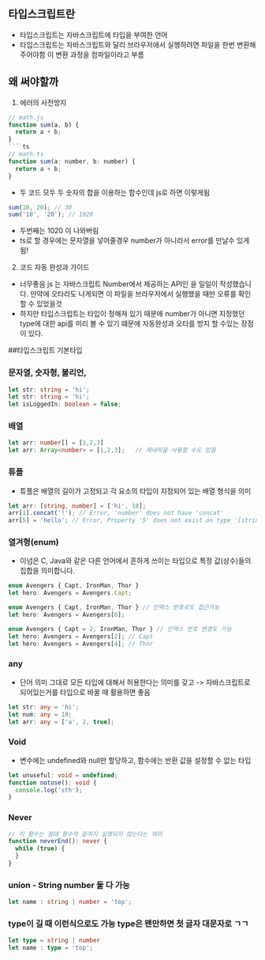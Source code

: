 ## 타입스크립트란
 - 타입스크립트는 자바스크립트에 타입을 부여한 언어
 - 타입스크립트는 자바스크립트와 달리 브라우저에서 실행하려면 파일을 한번 변환해주어야함 이 변환 과정을 컴파일이라고 부름

## 왜 써야할까
 1. 에러의 사전방지
````js
// math.js
function sum(a, b) {
  return a + b;
}
````ts
// math.ts
function sum(a: number, b: number) {
  return a + b;
}
````
 - 두 코드 모두 두 숫자의 합을 이용하는 함수인데 js로 하면 이렇게됨
````js
sum(10, 20); // 30
sum('10', '20'); // 1020
````
 - 두번째는 1020 이 나와버림
 - ts로 할 경우에는 문자열을 넣어줄경우 number가 아니라서 error를 만날수 있게됨!

 2. 코드 자동 완성과 가이드
 - 너무좋음 js 는 자바스크립트 Number에서 제공하는 API인 을 일일이 작성했습니다. 만약에 오타라도 나게되면 이 파일을 브라우저에서 실행했을 때만 오류를 확인할 수 있었을것
 - 하지만 타입스크립트는 타입이 정해져 있기 때문에 number가 아니면 지정했던 type에 대한 api를 미리 볼 수 있기 떄문에 자동완성과 오타를 방지 할 수있는 장점이 있다.


##타입스크립트 기본타입
### 문자열, 숫자형, 불리언, 
````ts
let str: string = 'hi';
let str: string = 'hi';
let isLoggedIn: boolean = false;
````
### 배열
````ts
let arr: number[] = [1,2,3]
let arr: Array<number> = [1,2,3];   // 제네릭을 사용할 수도 있음
````
### 튜플
 - 튜플은 배열의 길이가 고정되고 각 요소의 타입이 지정되어 있는 배열 형식을 의미
````ts
let arr: [string, number] = ['hi', 10];
arr[1].concat('!'); // Error, 'number' does not have 'concat'
arr[5] = 'hello'; // Error, Property '5' does not exist on type '[string, number]'. // 정의하지 않은 타입, 인덱스로 접근할 경우 오류 만남
````
### 열겨형(enum)
 - 이넘은 C, Java와 같은 다른 언어에서 흔하게 쓰이는 타입으로 특정 값(상수)들의 집합을 의미합니다.
````ts
enum Avengers { Capt, IronMan, Thor }
let hero: Avengers = Avengers.Capt;

enum Avengers { Capt, IronMan, Thor } // 인덱스 번호로도 접근가능
let hero: Avengers = Avengers[0];

enum Avengers { Capt = 2, IronMan, Thor } // 인덱스 번호 변경도 가능
let hero: Avengers = Avengers[2]; // Capt
let hero: Avengers = Avengers[4]; // Thor
````
### any
 - 단어 의미 그대로 모든 타입에 대해서 허용한다는 의미를 갖고 -> 자바스크립트로 되어있는거를 타입으로 바꿀 때 활용하면 좋음
````ts
let str: any = 'hi';
let num: any = 10;
let arr: any = ['a', 2, true];
````
### Void
 - 변수에는 undefined와 null만 할당하고, 함수에는 반환 값을 설정할 수 없는 타입
````ts
let unuseful: void = undefined;
function notuse(): void {
  console.log('sth');
}
````
### Never
````ts
// 이 함수는 절대 함수의 끝까지 실행되지 않는다는 의미
function neverEnd(): never {
  while (true) {
  }
}
````
### union - String number 둘 다 가능
````ts
let name : string | number = 'top';
````

### type이 길 때 이런식으로도 가능 type은 왠만하면 첫 글자 대문자로 ㄱㄱ
````ts
let type = string | number
let name : type = 'top';
````




























